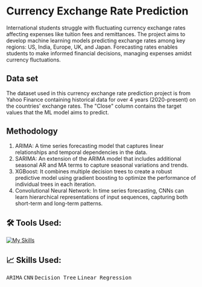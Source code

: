 # Currency Exchange Rate Prediction

International students struggle with fluctuating currency exchange rates affecting expenses like tuition fees and remittances.​ The project aims to develop machine learning models predicting exchange rates among key regions: US, India, Europe, UK, and Japan.​ Forecasting rates enables students to make informed financial decisions, managing expenses amidst currency fluctuations.​

## Data set

The dataset used in this currency exchange rate prediction project is from Yahoo Finance containing historical data for over 4 years (2020-present) on the countries' exchange rates. ​The "Close" column contains the target values that the ML model aims to predict. ​

## Methodology

1. ARIMA​: A time series forecasting model that captures linear relationships and temporal dependencies in the data.​
2. SARIMA​: An extension of the ARIMA model that includes additional seasonal AR and MA terms to capture seasonal variations and trends.​
3. XGBoost:​ It combines multiple decision trees to create a robust predictive model using gradient boosting to optimize the performance of individual trees in each iteration.​
4. Convolutional Neural Network​: In time series forecasting, CNNs can learn hierarchical representations of input sequences, capturing both short-term and long-term patterns.​

## 🛠️ Tools Used:

[![My Skills](https://skillicons.dev/icons?i=py,sklearn,pycharm&perline=3)](https://skillicons.dev)

## 📈 Skills Used:

<p>
  <kbd>ARIMA</kbd>
  <kbd>CNN</kbd>
  <kbd>Decision Tree</kbd>
  <kbd>Linear Regression</kbd>
</p>
